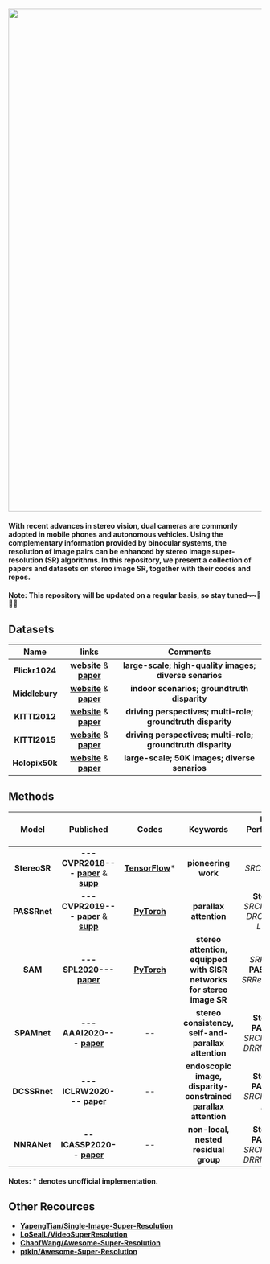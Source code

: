 ### <img src="https://raw.github.com/YingqianWang/Awesome-Stereo-Image-SR/master/Fig/Thumbnail.jpg" width="1000">
#### With recent advances in stereo vision, dual cameras are commonly adopted in mobile phones and autonomous vehicles. Using the complementary information provided by binocular systems, the resolution of image pairs can be enhanced by stereo image super-resolution (SR) algorithms. In this repository, we present a collection of papers and datasets on stereo image SR, together with their codes and repos. 
#### Note: This repository will be updated on a regular basis, so stay tuned~~🎉🎉🎉

## Datasets

|     Name     |   links |  Comments |
| :----------: |  :-----: | :-------: |
|     **Flickr1024**     | [**website**](https://yingqianwang.github.io/Flickr1024/) & [**paper**](http://openaccess.thecvf.com/content_ICCVW_2019/papers/LCI/Wang_Flickr1024_A_Large-Scale_Dataset_for_Stereo_Image_Super-Resolution_ICCVW_2019_paper.pdf) | **large-scale; high-quality images; diverse senarios** |
|     **Middlebury**     | [**website**](http://vision.middlebury.edu/stereo/data/) & [**paper**](https://elib.dlr.de/90624/1/ScharsteinEtal2014.pdf) | **indoor scenarios; groundtruth disparity** |
|     **KITTI2012**     | [**website**](http://www.cvlibs.net/datasets/kitti/index.php) & [**paper**](http://ww.cvlibs.net/publications/Geiger2012CVPR.pdf) | **driving perspectives; multi-role; groundtruth disparity** |
|     **KITTI2015**     | [**website**](http://www.cvlibs.net/datasets/kitti/index.php) & [**paper**](http://openaccess.thecvf.com/content_cvpr_2015/papers/Menze_Object_Scene_Flow_2015_CVPR_paper.pdf) | **driving perspectives; multi-role; groundtruth disparity** |
|     **Holopix50k**     | [**website**](http://github.com/leiainc/holopix50k) & [**paper**](https://arxiv.org/pdf/2003.11172.pdf) | **large-scale; 50K images; diverse senarios** |


## Methods
|     Model     |   Published |  Codes | Keywords | Better Performance than|
| :----------: |  :-----: | :-------: | :-------: | :-------: |
| **StereoSR** | **---CVPR2018---** [**paper**](http://openaccess.thecvf.com/content_cvpr_2018/papers/Jeon_Enhancing_the_Spatial_CVPR_2018_paper.pdf) & [**supp**](http://openaccess.thecvf.com/content_cvpr_2018/Supplemental/0493-supp.pdf) | [**TensorFlow**](https://github.com/PeterZhouSZ/stereosr)* | **pioneering work** | *SRCNN, VDSR*
| **PASSRnet** | **---CVPR2019---** [**paper**](http://openaccess.thecvf.com/content_CVPR_2019/papers/Wang_Learning_Parallax_Attention_for_Stereo_Image_Super-Resolution_CVPR_2019_paper.pdf) & [**supp**](http://openaccess.thecvf.com/content_CVPR_2019/supplemental/Wang_Learning_Parallax_Attention_CVPR_2019_supplemental.pdf) | [**PyTorch**](https://github.com/LongguangWang/PASSRnet) | **parallax attention** | **StereoSR**, *SRCNN, VDSR, DRCN, DRRN, LapSRN*
| **SAM** | **---SPL2020---** [**paper**](https://ieeexplore.ieee.org/stamp/stamp.jsp?tp=&arnumber=8998204) | [**PyTorch**](https://github.com/XinyiYing/SAM) | **stereo attention, equipped with SISR networks for stereo image SR** | *SRResNet* < **PASSRnet** < *SRResNet+SAM* |
| **SPAMnet** | **---AAAI2020---** [**paper**](https://www.aaai.org/Papers/AAAI/2020GB/AAAI-SongW.10348.pdf) | -- | **stereo consistency, self-and-parallax attention** | **StereoSR, PASSRnet**, *SRCNN, VDSR, DRRN, LapSRN* |
| **DCSSRnet** | **---ICLRW2020---** [**paper**](https://arxiv.org/pdf/2003.08539.pdf) | -- | **endoscopic image, disparity-constrained parallax attention** | **StereoSR, PASSRnet**, *SRCNN, VDSR, DRRN* |
| **NNRANet** | **--ICASSP2020--** [**paper**](https://ieeexplore.ieee.org/stamp/stamp.jsp?tp=&arnumber=9054687) | -- | **non-local, nested residual group** | **StereoSR, PASSRnet**, *SRCNN, VDSR, DRRN, LapSRN* |

#### Notes: * denotes unofficial implementation.

## Other Recources
* [**YapengTian/Single-Image-Super-Resolution**](https://github.com/YapengTian/Single-Image-Super-Resolution)
* [**LoSealL/VideoSuperResolution**](https://github.com/LoSealL/VideoSuperResolution)
* [**ChaofWang/Awesome-Super-Resolution**](https://github.com/ChaofWang/Awesome-Super-Resolution)
* [**ptkin/Awesome-Super-Resolution**](https://github.com/ptkin/Awesome-Super-Resolution)


